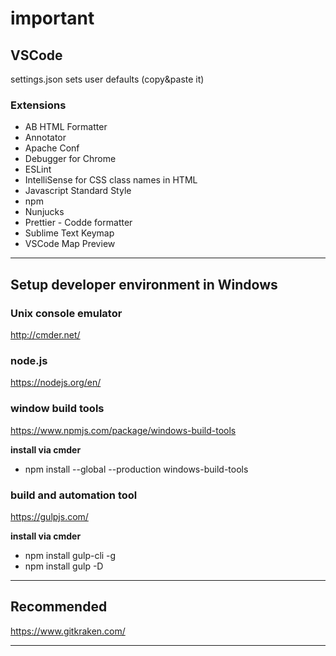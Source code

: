 # important

## VSCode
settings.json sets user defaults (copy&paste it)

### Extensions
*  AB HTML Formatter
*  Annotator
*  Apache Conf
*  Debugger for Chrome
*  ESLint
*  IntelliSense for CSS class names in HTML
*  Javascript Standard Style
*  npm
*  Nunjucks
*  Prettier - Codde formatter
*  Sublime Text Keymap
*  VSCode Map Preview

---

## Setup developer environment in Windows

### Unix console emulator

http://cmder.net/

### node.js

https://nodejs.org/en/

### window build tools

https://www.npmjs.com/package/windows-build-tools

**install via cmder**

*  npm install --global --production windows-build-tools

### build and automation tool

https://gulpjs.com/

**install via cmder**

*  npm install gulp-cli -g
*  npm install gulp -D

---

## Recommended

https://www.gitkraken.com/

---
